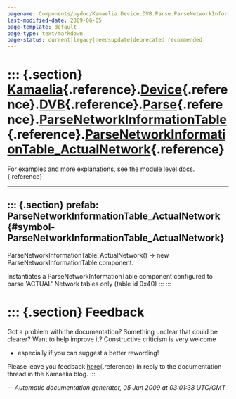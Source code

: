 ```yaml
---
pagename: Components/pydoc/Kamaelia.Device.DVB.Parse.ParseNetworkInformationTable.ParseNetworkInformationTable_ActualNetwork
last-modified-date: 2009-06-05
page-template: default
page-type: text/markdown
page-status: current|legacy|needsupdate|deprecated|recommended
---
```

::: {.section}
[Kamaelia](/Components/pydoc/Kamaelia.html){.reference}.[Device](/Components/pydoc/Kamaelia.Device.html){.reference}.[DVB](/Components/pydoc/Kamaelia.Device.DVB.html){.reference}.[Parse](/Components/pydoc/Kamaelia.Device.DVB.Parse.html){.reference}.[ParseNetworkInformationTable](/Components/pydoc/Kamaelia.Device.DVB.Parse.ParseNetworkInformationTable.html){.reference}.[ParseNetworkInformationTable\_ActualNetwork](/Components/pydoc/Kamaelia.Device.DVB.Parse.ParseNetworkInformationTable.ParseNetworkInformationTable_ActualNetwork.html){.reference}
======================================================================================================================================================================================================================================================================================================================================================================================================================================================================================================================================================================

For examples and more explanations, see the [module level
docs.](/Components/pydoc/Kamaelia.Device.DVB.Parse.ParseNetworkInformationTable.html){.reference}

------------------------------------------------------------------------

::: {.section}
prefab: ParseNetworkInformationTable\_ActualNetwork {#symbol-ParseNetworkInformationTable_ActualNetwork}
---------------------------------------------------

ParseNetworkInformationTable\_ActualNetwork() -\> new
ParseNetworkInformationTable component.

Instantiates a ParseNetworkInformationTable component configured to
parse \'ACTUAL\' Network tables only (table id 0x40)
:::
:::

::: {.section}
Feedback
========

Got a problem with the documentation? Something unclear that could be
clearer? Want to help improve it? Constructive criticism is very welcome
- especially if you can suggest a better rewording!

Please leave you feedback
[here](../../../cgi-bin/blog/blog.cgi?rm=viewpost&nodeid=1142023701){.reference}
in reply to the documentation thread in the Kamaelia blog.
:::

*\-- Automatic documentation generator, 05 Jun 2009 at 03:01:38 UTC/GMT*
